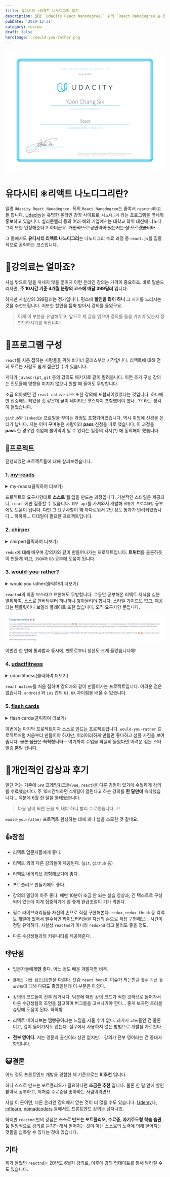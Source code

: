 ```yaml
---
title: 유다시티 ⚛리액트 나노디그리 후기
description: 일명 `Udacity React Nanodegree.` 뒤의 `React Nanodegree`는 줄여서 `reactnd`라고들 합니다.
pubDate: '2020-12-31'
category: review
draft: false
heroImage: ./would-you-rather.png
---
```


![certification, 수료증](./certificate.png)

# 유다시티 ⚛리액트 나노디그리란?

일명 `Udacity React Nanodegree.` 뒤의 `React Nanodegree`는 줄여서 `reactnd`라고들 합니다.
[Udacity](https://www.udacity.com/)는 유명한 온라인 강좌 사이트로, `나노디그리` 라는 프로그램을 앞세워 홍보하고 있습니다. 실리콘밸리 등의 여러 해외 기업에서는 대학교 학위 대신에 나노디그리 또한 인정해준다고 하더군요. ~~개인적으로 공인력이 있는지는 잘 모르겠습니다~~

그 중에서도 **유다시티 리액트 나노디그리**는 나노디그리 수료 과정 중 `react.js`를 집중적으로 공략하는 코스입니다.

# 💎강의료는 얼마죠?

사실 밖으로 말을 꺼내지 않을 뿐이지 이런 온라인 강의는 가격이 중요하죠. 바로 말씀드리자면, **주 10시간 기준 4개월 분량의 코스에 매달 399달러** 입니다.

하지만 사실상의 399달러는 정가입니다. 평소에 **할인을 많이 하니** 그 시기를 노리시는 것을 추천드립니다. 저또한 할인을 듬뿍 받아서 강의를 들었구요.

> 이제 이 부분을 유념해두고, 앞으로 제 글을 읽으며 강의를 들을 가치가 있는지 잘 판단하시기를 바랍니다.

# 📜프로그램 구성

`react`를 처음 접하는 사람들을 위해 비기너 클래스부터 시작합니다. 리액트에 대해 전혀 모르는 사람도 쉽게 접근할 수가 있습니다.

게다가 `javascript`, `git` 등의 강의도 패키지로 같이 딸려옵니다. 이런 추가 구성 강의는 진도율에 영향을 미치지 않으니 원할 때 들어도 무방합니다.

조금 의아했던 건 `react native` 코스 또한 강의에 포함되어있었다는 것입니다. 하나에만 집중해도 되었을 것 같은데 굳이 네이티브 코스까지 포함했어야 했나...?? 라는 생각이 들었습니다.

`github`와 `linkedIn` 프로필을 꾸미는 과정도 포함되어있습니다. 역시 취업에 신경을 쓴 티가 납니다. 저는 이미 꾸며놓은 사람이라 **pass** 신청을 따로 했습니다. 이 과정을 **pass** 한 경우엔 취업에 불이익이 될 수 있다는 일종의 각서(?) 에 동의해야 했습니다.

## 🎨프로젝트

진행되었던 프로젝트들에 대해 살펴보겠습니다.

### 1. [my-reads](https://github.com/CaesiumY/reactnd-myreads)

<details>
  <summary>my-reads(클릭하여 더보기)</summary>
  <img src="././myreads.png">
</details>

프로젝트의 요구사항대로 **스스로** 웹 앱을 만드는 과정입니다. 기본적인 스타일은 제공되니, `react` 에만 집중할 수 있습니다. `외부 api`를 가져와서 개발해 `비동기 프로그래밍` 공부에도 도움이 됩니다. 다만 그 요구사항이 꽤 까다로워서 2번 정도 통과가 반려되었습니다... 하하하... 디테일이 필요한 프로젝트입니다.

### 2. [chirper](https://github.com/CaesiumY/reactnd-chirper)

<details>
  <summary>chirper(클릭하여 더보기)</summary>
  <img src="././chirper.png">
</details>

`redux`에 대해 배우며 강의자와 같이 만들어나가는 프로젝트입니다. **트위터**를 클론하듯이 만들게 되고, `JSON`과 `DB` 공부에 도움이 됩니다.

### 3. [would-you-rather?](https://github.com/CaesiumY/reactnd-would-you-rather)

<details>
  <summary>would you rather(클릭하여 더보기)</summary>
  <img src="././would-you-rather.png">
</details>

`reactnd`의 최종 보스라고 표현해도 무방합니다. 그동안 공부해온 리액트 지식을 십분 발휘하여, 스스로 맨바닥부터 하나하나 쌓아올려야 합니다. 스타일 가이드도 없고, 제공되는 템플릿이나 보일러 플레이트 또한 없습니다. 오직 요구사항 뿐입니다.

![review](./review.png)

이번엔 한 번에 통과함과 동시에, 멘토로부터 칭찬도 크게 들었습니다😎!

### 4. [udacifitness](https://github.com/CaesiumY/reactnd-UdaciFitness)

<details>
  <summary>udacifitness(클릭하여 더보기)</summary>
  <img src="././udacifitness.jpg">
</details>

`react native`를 처음 접하며 강의자와 같이 만들어가는 프로젝트입니다. 어려운 점은 없습니다. `android` 와 `ios` 간의 `UI`, `UX` 차이점을 배울 수 있습니다.

### 5. [flash cards](https://github.com/CaesiumY/reactnd-mobile-flashcards)

<details>
  <summary>flash cards(클릭하여 더보기)</summary>
  <img src="././flashcards.jpg">
</details>

이번에는 마지막 프로젝트이자 스스로 만드는 프로젝트입니다. `would-you-rather` 프로젝트처럼 처음부터 만들어야 하지만, 이러이러하게 만들면 좋다하고 샘플 사진을 보여줍니다. ~~물론 샘플은 칙칙합니다...~~ 여기까지 수업을 착실히 들었다면 어려운 점은 스타일링 뿐일 겁니다.

# 🔎개인적인 감상과 후기

일단 저는 기존에 `SPA` 프레임워크들(`vue`, `react`)을 다룬 경험이 있기에 수월하게 강의를 수료했습니다. 주 10시간씩하면 4개월이 걸린다고 하는 강의를 **한 달만에** 슥삭했습니다...
덕분에 6월 한 달을 불태웠습니다.

> 다음 달이 되면 돈을 또 내야 하니 빨리 수료했습니다...!!

`would-you-rather` 프로젝트 완성하는 데에 꽤나 날을 소모한 것 같네요.

## 👍장점

- 리액트 입문자들에게 좋다.

- 리액트 외의 다른 강의들이 제공된다. (`git`, `github` 등)
- 리액트 네이티브 경험해보기에 좋다.
- 포트폴리오 만들기에도 좋다.
- 강의의 밀당이 아주 좋다. 매번 10분이 조금 안 되는 실습 영상과, 긴 텍스트로 구성되어 있는데 이게 집중하기에 참 좋게 완급조절이 기가 막힌다.
- 필수 라이브러리들을 자신의 손으로 직접 구현해본다. `redux`, `redux-thunk` 등 리액트 개발에 있어서 필수적인 라이브러리들을 자신의 손으로 직접 구현해보는 시간이 정말 유익하다. 사실상 `reactnd`가 아니라 `reduxnd` 라고 불러도 좋을 정도.
- 다른 수강생들과의 커뮤니티를 제공해준다.

## 👎단점

- 입문자들에게**만** 좋다. 어느 정도 배운 개발자면 비추.

- `클래스 기반 컴포넌트`만을 다룬다. 요즘 `react hook`이 이슈가 되는만큼 `함수 기반 컴포넌트`에 대해 다뤄도 좋았을텐데 이 부분은 아쉽다.
- 강의의 코드들이 전부 레거시다. 덕분에 매번 강의 코드가 적힌 깃허브로 들어가서 다른 수강생들의 조언을 참고하여 버그들을 고쳐나가야 한다... 좋게 보자면 트러블슈팅에 도움이 된다. 하하핳
- 리액트 네이티브는 땜빵용이라는 느낌을 지울 수가 없다. 레거시 코드들인 건 물론이고, 깊이 들어가지도 않는다. 실무에서 사용하지 않는 방법으로 개발을 가르친다.
- **전부 영어다.** 저는 영문과 출신이라 상관 없지만... 강의가 전부 영어라는 건 중대사항입니다.

## 😺결론

어느 정도 프론트엔드 개발을 경험한 제 기준으로는 **비추천** 입니다.

허나 스스로 만드는 포트폴리오가 필요하다면 **조금은 추천** 입니다. 물론 한 달 안에 할인 받아서 공부하고, 저처럼 수료증을 좋아하는 사람이라면요.

사실 이 돈이면, 다른 온라인 강의에서 얻는 것이 더 많을 수도 있습니다. [Udemy](https://www.udemy.com/)나, [inflearn](https://www.inflearn.com/), [nomadcoders](https://nomadcoders.co/) 등에서도 프론트엔드 강의는 넘쳐나죠.

하지만 `reactnd` 만의 강점은 **스스로 만드는 포트폴리오, 수료증, 자기주도형 학습 습관 등** 일방적으로 강의를 듣기만 해서 얻어지는 것이 아닌 스스로의 노력에 의해 얻어지는 것들을 습득할 수 있다는 것에 있습니다.

## 기타

제가 들었던 `reactnd`는 20년도 6월자 강의로, 이후에 강의 업데이트를 통해 달라질 수도 있습니다.
